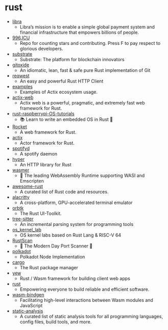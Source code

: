 # rust
- [libra](https://github.com/libra/libra)
  - Libra’s mission is to enable a simple global payment system and financial infrastructure that empowers billions of people.
- [996.ICU](https://github.com/996icu/996.ICU)
  - Repo for counting stars and contributing. Press F to pay respect to glorious developers.
- [substrate](https://github.com/paritytech/substrate)
  - Substrate: The platform for blockchain innovators
- [gitoxide](https://github.com/Byron/gitoxide)
  - An idiomatic, lean, fast & safe pure Rust implementation of Git
- [reqwest](https://github.com/seanmonstar/reqwest)
  - An easy and powerful Rust HTTP Client
- [examples](https://github.com/actix/examples)
  - Examples of Actix ecosystem usage.
- [actix-web](https://github.com/actix/actix-web)
  - Actix web is a powerful, pragmatic, and extremely fast web framework for Rust.
- [rust-raspberrypi-OS-tutorials](https://github.com/rust-embedded/rust-raspberrypi-OS-tutorials)
  - 📚 Learn to write an embedded OS in Rust 🦀
- [Rocket](https://github.com/SergioBenitez/Rocket)
  - A web framework for Rust.
- [actix](https://github.com/actix/actix)
  - Actor framework for Rust.
- [spotifyd](https://github.com/Spotifyd/spotifyd)
  - A spotify daemon
- [hyper](https://github.com/hyperium/hyper)
  - An HTTP library for Rust
- [wasmer](https://github.com/wasmerio/wasmer)
  - 🚀 The leading WebAssembly Runtime supporting WASI and Emscripten
- [awesome-rust](https://github.com/rust-unofficial/awesome-rust)
  - A curated list of Rust code and resources.
- [alacritty](https://github.com/alacritty/alacritty)
  - A cross-platform, GPU-accelerated terminal emulator
- [orbtk](https://github.com/redox-os/orbtk)
  - The Rust UI-Toolkit.
- [tree-sitter](https://github.com/tree-sitter/tree-sitter)
  - An incremental parsing system for programming tools
- [os_kernel_lab](https://github.com/chyyuu/os_kernel_lab)
  - OS kernel labs based on Rust Lang & RISC-V 64
- [RustScan](https://github.com/RustScan/RustScan)
  - 🤖 The Modern Day Port Scanner 🤖
- [polkadot](https://github.com/paritytech/polkadot)
  - Polkadot Node Implementation
- [cargo](https://github.com/rust-lang/cargo)
  - The Rust package manager
- [yew](https://github.com/yewstack/yew)
  - Rust / Wasm framework for building client web apps
- [rust](https://github.com/rust-lang/rust)
  - Empowering everyone to build reliable and efficient software.
- [wasm-bindgen](https://github.com/rustwasm/wasm-bindgen)
  - Facilitating high-level interactions between Wasm modules and JavaScript
- [static-analysis](https://github.com/analysis-tools-dev/static-analysis)
  - A curated list of static analysis tools for all programming languages, config files, build tools, and more.
